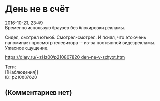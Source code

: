 День не в счёт
==============

  
2016-10-23, 23:49  
 Временно использую браузер без блокировки рекламы.   
   
 Сидел, смотрел ютьюб. Смотрел-смотрел. И понял, что это очень напоминает просмотр телевизора -- из-за постоянной видеорекламы. Ужасное ощущение.   
  
<https://diary.ru/~zHz00/p210807820_den-ne-v-schyot.htm>  
  
Теги:  
[[Наблюдения]]  
ID: p210807820  


(Комментариев нет)
------------------